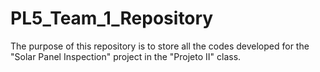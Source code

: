 #     PL5_Team_1_Repository

The purpose of this repository is to store all the codes developed for the "Solar Panel Inspection" project in the "Projeto II" class.

